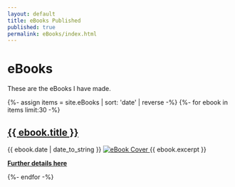 ```yaml
---
layout: default
title: eBooks Published
published: true
permalink: eBooks/index.html
---
```


<h1>eBooks</h1>

<p>These are the eBooks I have made.</p>

<div class="posts">

{%- assign items = site.eBooks | sort: 'date' | reverse -%}
  {%- for ebook in items limit:30 -%}
  <div class="post">
  <h2><a href="{{ site.baseurl }}{{ ebook.url }}">{{ ebook.title }}</a></h2>
  <span class="post-date">{{ ebook.date | date_to_string }}</span>
  <a title="read about this" href="{{ site.baseurl }}{{ ebook.url }}">
  <img class="medium" src="{{ ebook.coverimage }}" alt="eBook Cover" />
  </a>
{{ ebook.excerpt }}
  <p><a href="{{ site.baseurl }}{{ ebook.url }}"><b>Further details here</b> <i class="fa fa-caret-right" aria-hidden="true"></i></a></p>
  </div>
  {%- endfor -%}
</div>
